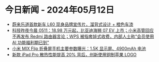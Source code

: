# 今日新闻 - 2024年05月12日
- [蔚来乐道首款新车 L60 现身品牌宣传片，溜背式设计 + 橙色车漆](https://www.ithome.com/0/767/189.htm)
- [科技昨夜今晨 0511：18.98 万元起，比亚迪海狮 07 EV 上市；小米高管回应不再发布 Redmi 路由器言论；WPS 被指套娃式收费，内部人士称“会员使用 AI 功能福利期已到”](https://www.ithome.com/0/767/154.htm)
- [小米 MIX Flip 折叠屏手机主要参数曝光：1.5K 显示屏、4900mAh 电池](https://www.ithome.com/0/767/232.htm)
- [新款 iPad Pro 散热性能提高 20% 背后，创新使用铜制苹果 LOGO](https://www.ithome.com/0/767/328.htm)
